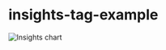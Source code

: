 # insights-tag-example

![Insights chart](https://insights-tag.herokuapp.com/prActivity.png?chartType=bar&repo=levindixon/insights-tag-example&groupBy=minute&period=160)
